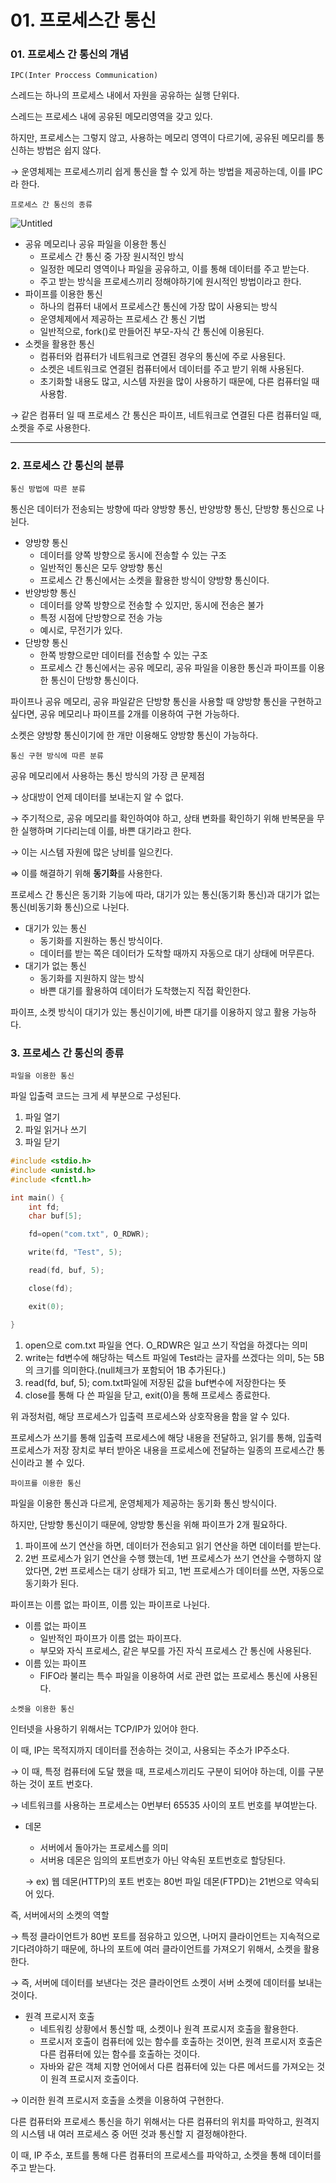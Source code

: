 # 01. 프로세스간 통신

### 01. 프로세스 간 통신의 개념

`IPC(Inter Proccess Communication)`

스레드는 하나의 프로세스 내에서 자원을 공유하는 실행 단위다.

스레드는 프로세스 내에 공유된 메모리영역을 갖고 있다.

하지만, 프로세스는 그렇지 않고, 사용하는 메모리 영역이 다르기에, 공유된 메모리를 통신하는 방법은 쉽지 않다.

→ 운영체제는 프로세스끼리 쉽게 통신을 할 수 있게 하는 방법을 제공하는데, 이를 IPC라 한다.

`프로세스 간 통신의 종류`

![Untitled](https://s3-us-west-2.amazonaws.com/secure.notion-static.com/38e97f3b-9804-47cc-af06-b63454a06218/Untitled.png)

- 공유 메모리나 공유 파일을 이용한 통신
  - 프로세스 간 통신 중 가장 원시적인 방식
  - 일정한 메모리 영역이나 파일을 공유하고, 이를 통해 데이터를 주고 받는다.
  - 주고 받는 방식을 프로세스끼리 정해야하기에 원시적인 방법이라고 한다.
- 파이프를 이용한 통신
  - 하나의 컴퓨터 내에서 프로세스간 통신에 가장 많이 사용되는 방식
  - 운영체제에서 제공하는 프로세스 간 통신 기법
  - 일반적으로, fork()로 만들어진 부모-자식 간 통신에 이용된다.
- 소켓을 활용한 통신
  - 컴퓨터와 컴퓨터가 네트워크로 연결된 경우의 통신에 주로 사용된다.
  - 소켓은 네트워크로 연결된 컴퓨터에서 데이터를 주고 받기 위해 사용된다.
  - 초기화할 내용도 많고, 시스템 자원을 많이 사용하기 때문에, 다른 컴퓨터일 때 사용함.

→ 같은 컴퓨터 일 때 프로세스 간 통신은 파이프, 네트워크로 연결된 다른 컴퓨터일 때, 소켓을 주로 사용한다.

---

### 2. 프로세스 간 통신의 분류

`통신 방법에 따른 분류`

통신은 데이터가 전송되는 방향에 따라 양방향 통신, 반양방향 통신, 단방향 통신으로 나뉜다.

- 양방향 통신
  - 데이터를 양쪽 방향으로 동시에 전송할 수 있는 구조
  - 일반적인 통신은 모두 양방향 통신
  - 프로세스 간 통신에서는 소켓을 활용한 방식이 양방향 통신이다.
- 반양방향 통신
  - 데이터를 양쪽 방향으로 전송할 수 있지만, 동시에 전송은 불가
  - 특정 시점에 단방향으로 전송 가능
  - 예시로, 무전기가 있다.
- 단방향 통신
  - 한쪽 방향으로만 데이터를 전송할 수 있는 구조
  - 프로세스 간 통신에서는 공유 메모리, 공유 파일을 이용한 통신과 파이프를 이용한 통신이 단방향 통신이다.

파이프나 공유 메모리, 공유 파일같은 단방향 통신을 사용할 때 양방향 통신을 구현하고 싶다면, 공유 메모리나 파이프를 2개를 이용하여 구현 가능하다.

소켓은 양방향 통신이기에 한 개만 이용해도 양방향 통신이 가능하다.

`통신 구현 방식에 따른 분류`

공유 메모리에서 사용하는 통신 방식의 가장 큰 문제점

→ 상대방이 언제 데이터를 보내는지 알 수 없다.

→ 주기적으로, 공유 메모리를 확인하여야 하고, 상태 변화를 확인하기 위해 반복문을 무한 실행하며 기다리는데 이를, 바쁜 대기라고 한다.

→ 이는 시스템 자원에 많은 낭비를 일으킨다.

⇒ 이를 해결하기 위해 **동기화**를 사용한다.

프로세스 간 통신은 동기화 기능에 따라, 대기가 있는 통신(동기화 통신)과 대기가 없는 통신(비동기화 통신)으로 나뉜다.

- 대기가 있는 통신
  - 동기화를 지원하는 통신 방식이다.
  - 데이터를 받는 쪽은 데이터가 도착할 때까지 자동으로 대기 상태에 머무른다.
- 대기가 없는 통신
  - 동기화를 지원하지 않는 방식
  - 바쁜 대기를 활용하여 데이터가 도착했는지 직접 확인한다.

파이프, 소켓 방식이 대기가 있는 통신이기에, 바쁜 대기를 이용하지 않고 활용 가능하다.

### 3. 프로세스 간 통신의 종류

`파일을 이용한 통신`

파일 입출력 코드는 크게 세 부분으로 구성된다.

1. 파일 열기
2. 파일 읽거나 쓰기
3. 파일 닫기

```c
#include <stdio.h>
#include <unistd.h>
#include <fcntl.h>

int main() {
    int fd;
    char buf[5];

    fd=open("com.txt", O_RDWR);

    write(fd, "Test", 5);

    read(fd, buf, 5);

    close(fd);

    exit(0);

}
```

1. open으로 com.txt 파일을 연다. O_RDWR은 일고 쓰기 작업을 하겠다는 의미
2. write는 fd변수에 해당하는 텍스트 파일에 Test라는 글자를 쓰겠다는 의미, 5는 5B의 크기를 의미한다.(null체크가 포함되어 1B 추가된다.)
3. read(fd, buf, 5); com.txt파일에 저장된 값을 buf변수에 저장한다는 뜻
4. close를 통해 다 쓴 파일을 닫고, exit(0)을 통해 프로세스 종료한다.

위 과정처럼, 해당 프로세스가 입출력 프로세스와 상호작용을 함을 알 수 있다.

프로세스가 쓰기를 통해 입출력 프로세스에 해당 내용을 전달하고, 읽기를 통해, 입출력 프로세스가 저장 장치로 부터 받아온 내용을 프로세스에 전달하는 일종의 프로세스간 통신이라고 볼 수 있다.

`파이프를 이용한 통신`

파일을 이용한 통신과 다르게, 운영체제가 제공하는 동기화 통신 방식이다.

하지만, 단방향 통신이기 때문에, 양방향 통신을 위해 파이프가 2개 필요하다.

1. 파이프에 쓰기 연산을 하면, 데이터가 전송되고 읽기 연산을 하면 데이터를 받는다.
2. 2번 프로세스가 읽기 연산을 수행 했는데, 1번 프로세스가 쓰기 연산을 수행하지 않았다면, 2번 프로세스는 대기 상태가 되고, 1번 프로세스가 데이터를 쓰면, 자동으로 동기화가 된다.

파이프는 이름 없는 파이프, 이름 있는 파이프로 나뉜다.

- 이름 없는 파이프
  - 일반적인 파이프가 이름 없는 파이프다.
  - 부모와 자식 프로세스, 같은 부모를 가진 자식 프로세스 간 통신에 사용된다.
- 이름 있는 파이프
  - FIFO라 불리는 특수 파일을 이용하여 서로 관련 없는 프로세스 통신에 사용된다.

`소켓을 이용한 통신`

인터넷을 사용하기 위해서는 TCP/IP가 있어야 한다.

이 때, IP는 목적지까지 데이터를 전송하는 것이고, 사용되는 주소가 IP주소다.

→ 이 때, 특정 컴퓨터에 도달 했을 때, 프로세스끼리도 구분이 되어야 하는데, 이를 구분하는 것이 포트 번호다.

→ 네트워크를 사용하는 프로세스는 0번부터 65535 사이의 포트 번호를 부여받는다.

- 데몬
  
  - 서버에서 돌아가는 프로세스를 의미
  - 서버용 데몬은 임의의 포트번호가 아닌 약속된 포트번호로 할당된다.
  
  → ex) 웹 데몬(HTTP)의 포트 번호는 80번 파일 데몬(FTPD)는 21번으로 약속되어 있다.

즉, 서버에서의 소켓의 역할

→ 특정 클라이언트가 80번 포트를 점유하고 있으면, 나머지 클라이언트는 지속적으로 기다려야하기 때문에, 하나의 포트에 여러 클라이언트를 가져오기 위해서, 소켓을 활용한다.

→ 즉, 서버에 데이터를 보낸다는 것은 클라이언트 소켓이 서버 소켓에 데이터를 보내는 것이다.

- 원격 프로시저 호출
  - 네트워킹 상황에서 통신할 때, 소켓이나 원격 프로시저 호출을 활용한다.
  - 프로시저 호출이 컴퓨터에 있는 함수를 호출하는 것이면, 원격 프로시저 호출은 다른 컴퓨터에 있는 함수를 호출하는 것이다.
  - 자바와 같은 객체 지향 언어에서 다른 컴퓨터에 있는 다른 메서드를 가져오는 것이 원격 프로시저 호출이다.

→ 이러한 원격 프로시저 호출을 소켓을 이용하여 구현한다.

다른 컴퓨터와 프로세스 통신을 하기 위해서는 다른 컴퓨터의 위치를 파악하고, 원격지의 시스템 내 여러 프로세스 중 어떤 것과 통신할 지 결정해야한다.

이 때, IP 주소, 포트를 통해 다른 컴퓨터의 프로세스를 파악하고, 소켓을 통해 데이터를 주고 받는다.
